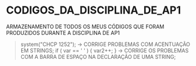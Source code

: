 # CODIGOS_DA_DISCIPLINA_DE_AP1
ARMAZENAMENTO DE TODOS OS MEUS CÓDIGOS QUE FORAM PRODUZIDOS DURANTE A DISCIPLINA DE AP1

> system("CHCP 1252");          -> CORRIGE PROBLEMAS COM ACENTUAÇÃO EM STRINGS;
> if ( var == ' ' ) { var2++; } -> CORRIGE OS PROBLEMAS COM A BARRA DE ESPAÇO NA DECLARAÇÃO DE UMA STRING;
